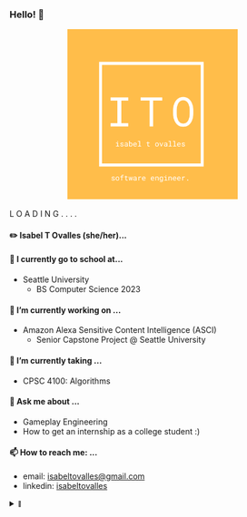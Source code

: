 ### Hello! 👋

<p align="center">
  <img width="300" height="300" src="https://github.com/kidlatmc29/kidlatmc29/blob/main/ito_card_front.png">
</p>

L O A D I N G . . . . 

#### ✏️ Isabel T Ovalles (she/her)...

#### 🏫 I currently go to school at...
- Seattle University
  - BS Computer Science 2023

#### 🔭 I’m currently working on ...
- Amazon Alexa Sensitive Content Intelligence (ASCI)
   - Senior Capstone Project @ Seattle University

#### 🌱 I’m currently taking ...
- CPSC 4100: Algorithms

#### 💬 Ask me about ...
- Gameplay Engineering
- How to get an internship as a college student :) 

####  📫 How to reach me: ...
- email: isabeltovalles@gmail.com
- linkedin: [isabeltovalles](https://www.linkedin.com/in/isabel-t-ovalles/)

<details>
  <summary><sub><sup>👀</sup></sub></summary>
	<img align="center" src="/github-metrics.svg" alt="Metrics" width="400">
</details>